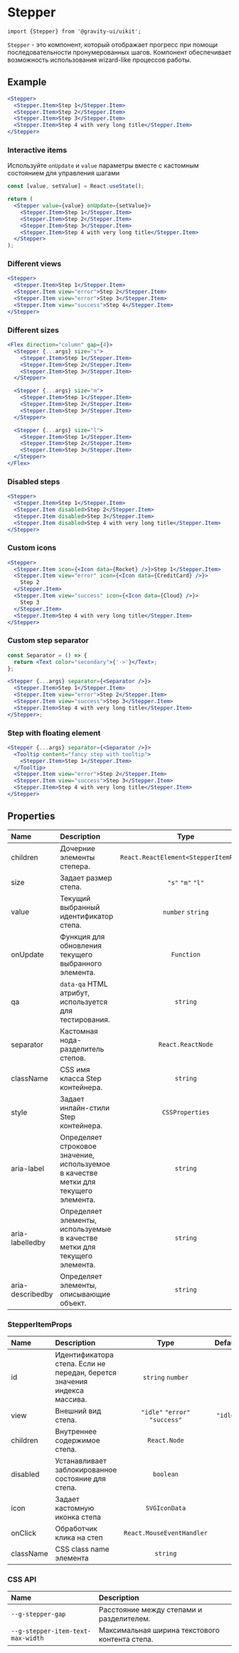<!--GITHUB_BLOCK-->

# Stepper

<!--/GITHUB_BLOCK-->

```tsx
import {Stepper} from '@gravity-ui/uikit';
```

`Stepper` - это компонент, который отображает прогресс при помощи последовательности пронумерованных шагов. Компонент обеспечивает возможность использования wizard-like процессов работы.

## Example

<!--GITHUB_BLOCK-->

```jsx
<Stepper>
  <Stepper.Item>Step 1</Stepper.Item>
  <Stepper.Item>Step 2</Stepper.Item>
  <Stepper.Item>Step 3</Stepper.Item>
  <Stepper.Item>Step 4 with very long title</Stepper.Item>
</Stepper>
```

<!-- Storybook example -->

<StepperDefault />

<!--/GITHUB_BLOCK-->

### Interactive items

Используйте `onUpdate` и `value` параметры вместе с кастомным состоянием для управления шагами

<!--GITHUB_BLOCK-->

```jsx
const [value, setValue] = React.useState();

return (
  <Stepper value={value} onUpdate={setValue}>
    <Stepper.Item>Step 1</Stepper.Item>
    <Stepper.Item>Step 2</Stepper.Item>
    <Stepper.Item>Step 3</Stepper.Item>
    <Stepper.Item>Step 4 with very long title</Stepper.Item>
  </Stepper>
);
```

<!-- Storybook example -->

<StepperInteractiveShowcase />

<!--/GITHUB_BLOCK-->

### Different views

<!--GITHUB_BLOCK-->

```jsx
<Stepper>
  <Stepper.Item>Step 1</Stepper.Item>
  <Stepper.Item view="error">Step 2</Stepper.Item>
  <Stepper.Item view="error">Step 3</Stepper.Item>
  <Stepper.Item view="success">Step 4</Stepper.Item>
</Stepper>
```

<!-- Storybook example -->

<StepperView/>

<!--/GITHUB_BLOCK-->

### Different sizes

<!--GITHUB_BLOCK-->

```jsx
<Flex direction="column" gap={4}>
  <Stepper {...args} size="s">
    <Stepper.Item>Step 1</Stepper.Item>
    <Stepper.Item>Step 2</Stepper.Item>
    <Stepper.Item>Step 3</Stepper.Item>
  </Stepper>

  <Stepper {...args} size="m">
    <Stepper.Item>Step 1</Stepper.Item>
    <Stepper.Item>Step 2</Stepper.Item>
    <Stepper.Item>Step 3</Stepper.Item>
  </Stepper>

  <Stepper {...args} size="l">
    <Stepper.Item>Step 1</Stepper.Item>
    <Stepper.Item>Step 2</Stepper.Item>
    <Stepper.Item>Step 3</Stepper.Item>
  </Stepper>
</Flex>
```

<!-- Storybook example -->

<StepperSize/>

<!--/GITHUB_BLOCK-->

### Disabled steps

<!--GITHUB_BLOCK-->

```jsx
<Stepper>
  <Stepper.Item>Step 1</Stepper.Item>
  <Stepper.Item disabled>Step 2</Stepper.Item>
  <Stepper.Item disabled>Step 3</Stepper.Item>
  <Stepper.Item disabled>Step 4 with very long title</Stepper.Item>
</Stepper>
```

<!-- Storybook example -->

<StepperDisabled/>

<!--/GITHUB_BLOCK-->

### Custom icons

<!--GITHUB_BLOCK-->

```jsx
<Stepper>
  <Stepper.Item icon={<Icon data={Rocket} />}>Step 1</Stepper.Item>
  <Stepper.Item view="error" icon={<Icon data={CreditCard} />}>
    Step 2
  </Stepper.Item>
  <Stepper.Item view="success" icon={<Icon data={Cloud} />}>
    Step 3
  </Stepper.Item>
  <Stepper.Item>Step 4 with very long title</Stepper.Item>
</Stepper>
```

<!-- Storybook example -->

<StepperCustomIcons/>

<!--/GITHUB_BLOCK-->

### Custom step separator

<!--GITHUB_BLOCK-->

```jsx
const Separator = () => {
  return <Text color="secondary">{'->'}</Text>;
};

<Stepper {...args} separator={<Separator />}>
  <Stepper.Item>Step 1</Stepper.Item>
  <Stepper.Item view="error">Step 2</Stepper.Item>
  <Stepper.Item view="success">Step 3</Stepper.Item>
  <Stepper.Item>Step 4 with very long title</Stepper.Item>
</Stepper>;
```

<!-- Storybook example -->

<StepperCustomSeparator/>

<!--/GITHUB_BLOCK-->

### Step with floating element

<!--GITHUB_BLOCK-->

```jsx
<Stepper {...args} separator={<Separator />}>
  <Tooltip content="fancy step with tooltip">
    <Stepper.Item>Step 1</Stepper.Item>
  </Tooltip>
  <Stepper.Item view="error">Step 2</Stepper.Item>
  <Stepper.Item view="success">Step 3</Stepper.Item>
  <Stepper.Item>Step 4 with very long title</Stepper.Item>
</Stepper>
```

<!-- Storybook example -->

<StepperWithFloatingElements/>

<!--/GITHUB_BLOCK-->

## Properties

| Name             | Description                                                                         |                  Type                  | Default |
| :--------------- | :---------------------------------------------------------------------------------- | :------------------------------------: | :-----: |
| children         | Дочерние элементы степера.                                                          | `React.ReactElement<StepperItemProps>` |         |
| size             | Задает размер степа.                                                                |           `"s"` `"m"` `"l"`            |  `"s"`  |
| value            | Текущий выбранный идентификатор степа.                                              |           `number` `string`            |         |
| onUpdate         | Функция для обновления текущего выбранного элемента.                                |               `Function`               |         |
| qa               | `data-qa` HTML атрибут, используется для тестирования.                              |                `string`                |         |
| separator        | Кастомная нода-разделитель степов.                                                  |           `React.ReactNode`            |         |
| className        | CSS имя класса Step контейнера.                                                     |                `string`                |         |
| style            | Задает инлайн-стили Step контейнера.                                                |            `CSSProperties`             |         |
| aria-label       | Определяет строковое значение, используемое в качестве метки для текущего элемента. |                `string`                |         |
| aria-labelledby  | Определяет элементы, используемые в качестве метки для текущего элемента.           |                `string`                |         |
| aria-describedby | Определяет элементы, описывающие объект.                                            |                `string`                |         |

### StepperItemProps

| Name      | Description                                                              |              Type              | Default  |
| :-------- | :----------------------------------------------------------------------- | :----------------------------: | :------: |
| id        | Идентификатора степа. Если не передан, берется значения индекса массива. |       `string` `number`        |          |
| view      | Внешний вид степа.                                                       | `"idle"` `"error"` `"success"` | `"idle"` |
| children  | Внутреннее содержимое степа.                                             |          `React.Node`          |          |
| disabled  | Устанавливает заблокированное состояние для степа.                       |           `boolean`            |          |
| icon      | Задает кастомную иконка степа                                            |         `SVGIconData`          |          |
| onClick   | Обработчик клика на степ                                                 |   `React.MouseEventHandler`    |          |
| className | CSS class name элемента                                                  |            `string`            |          |

### CSS API

| Name                              | Description                                    |
| :-------------------------------- | :--------------------------------------------- |
| `--g-stepper-gap`                 | Расстояние между степами и разделителем.       |
| `--g-stepper-item-text-max-width` | Максимальная ширина текстового контента степа. |
